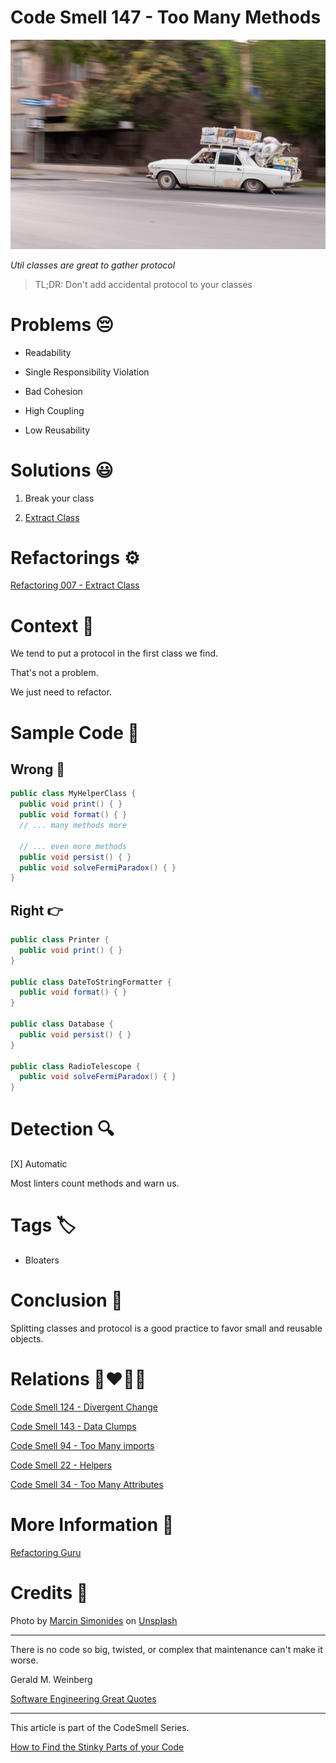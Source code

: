 # Code Smell 147 - Too Many Methods

![Code Smell 147 - Too Many Methods](Code%20Smell%20147%20-%20Too%20Many%20Methods.jpg)

*Util classes are great to gather protocol*

> TL;DR: Don't add accidental protocol to your classes

# Problems 😔 

- Readability

- Single Responsibility Violation

- Bad Cohesion

- High Coupling

- Low Reusability

# Solutions 😃

1. Break your class

2. [Extract Class](https://github.com/mcsee/Software-Design-Articles/tree/main/Articles/Refactorings/Refactoring%20007%20-%20Extract%20Class/readme.md)

# Refactorings ⚙️

[Refactoring 007 - Extract Class](https://github.com/mcsee/Software-Design-Articles/tree/main/Articles/Refactorings/Refactoring%20007%20-%20Extract%20Class/readme.md)

# Context 💬

We tend to put a protocol in the first class we find.

That's not a problem.

We just need to refactor.

# Sample Code 📖

## Wrong 🚫

<!-- [Gist Url](https://gist.github.com/mcsee/d1c326e90aa2feba4746c6e019999312) -->

```java
public class MyHelperClass {
  public void print() { }
  public void format() { }
  // ... many methods more

  // ... even more methods 
  public void persist() { }
  public void solveFermiParadox() { }      
}
```

## Right 👉

<!-- [Gist Url](https://gist.github.com/mcsee/c64e13c3ea97620ce02dab73ffc517b2) -->

```java
public class Printer {
  public void print() { }
}

public class DateToStringFormatter {
  public void format() { }
}

public class Database {
  public void persist() { }
}

public class RadioTelescope {
  public void solveFermiParadox() { }
}
```

# Detection 🔍

[X] Automatic 

Most linters count methods and warn us.

# Tags 🏷️
 
- Bloaters

# Conclusion 🏁

Splitting classes and protocol is a good practice to favor small and reusable objects.

# Relations 👩‍❤️‍💋‍👨

[Code Smell 124 - Divergent Change](https://github.com/mcsee/Software-Design-Articles/tree/main/Articles/Code%20Smells/Code%20Smell%20124%20-%20Divergent%20Change/readme.md)

[Code Smell 143 - Data Clumps](https://github.com/mcsee/Software-Design-Articles/tree/main/Articles/Code%20Smells/Code%20Smell%20143%20-%20Data%20Clumps/readme.md)

[Code Smell 94 - Too Many imports](https://github.com/mcsee/Software-Design-Articles/tree/main/Articles/Code%20Smells/Code%20Smell%2094%20-%20Too%20Many%20imports/readme.md)

[Code Smell 22 - Helpers](https://github.com/mcsee/Software-Design-Articles/tree/main/Articles/Code%20Smells/Code%20Smell%2022%20-%20Helpers/readme.md)

[Code Smell 34 - Too Many Attributes](https://github.com/mcsee/Software-Design-Articles/tree/main/Articles/Code%20Smells/Code%20Smell%2034%20-%20Too%20Many%20Attributes/readme.md)

# More Information 📕

[Refactoring Guru](https://refactoring.guru/smells/large-class)

# Credits 🙏

Photo by [Marcin Simonides](https://unsplash.com/@cinusek) on [Unsplash](https://unsplash.com/s/photos/full)  

* * *

There is no code so big, twisted, or complex that maintenance can't make it worse.

Gerald M. Weinberg
 
[Software Engineering Great Quotes](https://github.com/mcsee/Software-Design-Articles/tree/main/Articles/Quotes/Software%20Engineering%20Great%20Quotes/readme.md)

* * *

This article is part of the CodeSmell Series.

[How to Find the Stinky Parts of your Code](https://github.com/mcsee/Software-Design-Articles/tree/main/Articles/Code%20Smells/How%20to%20Find%20the%20Stinky%20parts%20of%20your%20Code/readme.md)